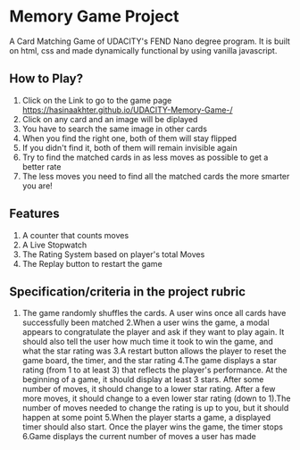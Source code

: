 # Memory Game Project

A Card Matching Game of UDACITY's FEND Nano degree program. It is built on html, css and made dynamically functional by using vanilla javascript.

##  How to Play?

1. Click on the Link to go to the game page
https://hasinaakhter.github.io/UDACITY-Memory-Game-/
2. Click on any card and an image will be diplayed
3. You have to search the same image in other cards
4. When you find the right one, both of them will stay flipped
5. If you didn't find it, both of them will remain invisible again
6. Try to find the matched cards in as less moves as possible to get a better rate
7. The less moves you need to find all the matched cards the more smarter you are!

## Features

1. A counter that counts moves
2. A Live Stopwatch
3. The Rating System based on player's total Moves
4. The Replay button to restart the game


## Specification/criteria in the project rubric

1. The game randomly shuffles the cards. A user wins once all cards have successfully been matched
2.When a user wins the game, a modal appears to congratulate the player and ask if they want to play again. It should also tell the user how much time it took to win the game, and what the star rating was
3.A restart button allows the player to reset the game board, the timer, and the star rating
4.The game displays a star rating (from 1 to at least 3) that reflects the player's performance. At the beginning of a game, it should display at least 3 stars. After some number of moves, it should change to a lower star rating. After a few more moves, it should change to a even lower star rating (down to 1).The number of moves needed to change the rating is up to you, but it should happen at some point
5.When the player starts a game, a displayed timer should also start. Once the player wins the game, the timer stops
6.Game displays the current number of moves a user has made



